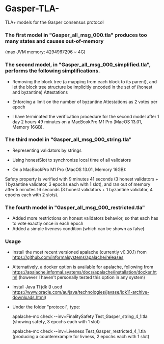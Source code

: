 # Gasper-TLA-
TLA+ models for the Gasper consensus protocol

### The first model in "Gasper_all_msg_000.tla" produces too many states and causes out-of-memory 
(max JVM memory: 4294967296 ~ 4G)

### The second model, in "Gasper_all_msg_000_simplified.tla", performs the following simplifications.

- Removing the block tree (a mapping from each block to its parent), and let the block tree structure be implicitly encoded in the set of (honest and byzantine) Attestations

- Enforcing a limit on the number of byzantine Attestations as 2 votes per epoch

- I have terminated the verification procedure for the second model after 1 day 2 hours 49 minutes on a MacBookPro M1 Pro (MacOS 13.01, Memory 16GB).

### The third model in "Gasper_all_msg_000_string.tla"

- Representing validators by strings

- Using honestSlot to synchronize local time of all validators

- On a MacBookPro M1 Pro (MacOS 13.01, Memory 16GB):

Safety property is verified with 9 minutes 41 seconds (3 honest validators + 1 byzantine validator, 3 epochs each with 1 slot),
and ran out of memory after 5 minutes 16 seconds (3 honest validators + 1 byzantine validator, 4 epochs each with 2 slots).

### The fourth model in "Gasper_all_msg_000_restricted.tla"

- Added more restrictions on honest validators behavior, so that each has to vote exactly once in each epoch
- Added a simple liveness condition (which can be shown as false)

### Usage

- Install the most recent versioned apalache (currently v0.30.1) from https://github.com/informalsystems/apalache/releases
- Alternatively, a docker option is available for apalache, following from https://apalache.informal.systems/docs/apalache/installation/docker.html
(however I haven't personally tested this option in any system)

- Install Java 11 jdk (I used https://www.oracle.com/au/java/technologies/javase/jdk11-archive-downloads.html)

- Under the folder "protocol", type:

  apalache-mc check --inv=FinalitySafety Test_Gasper_string_4_1.tla  (showing safety, 3 epochs each with 1 slot)
  
  apalache-mc check --inv=Liveness Test_Gasper_restricted_4_1.tla  (producing a counterexample for livness, 2 epochs each with 1 slot)
  
